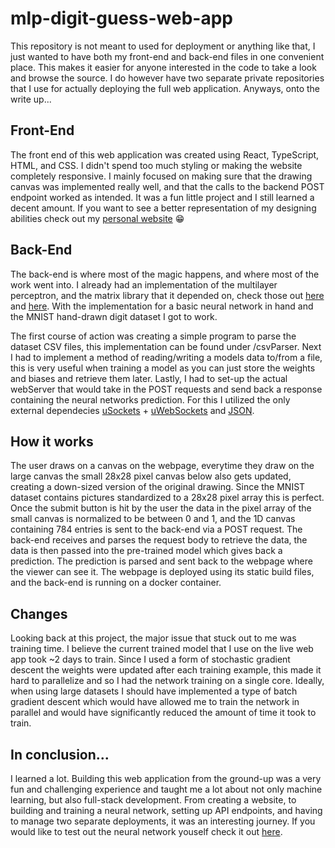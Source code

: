 # mlp-digit-guess-web-app
This repository is not meant to used for deployment or anything like that, I just wanted to have both my front-end and back-end files in one convenient place. This makes it easier for anyone interested in the code to take a look and browse the source. I do however have two separate private repositories that I use for actually deploying the full web application. Anyways, onto the write up...

## Front-End
The front end of this web application was created using React, TypeScript, HTML, and CSS. I didn't spend too much styling or making the website completely responsive. I mainly focused on making sure that the drawing canvas was implemented really well, and that the calls to the backend POST endpoint worked as intended. It was a fun little project and I still learned a decent amount. If you want to see a better representation of my designing abilities check out my [personal website](https://www.jasondeol.com/) :grin:

## Back-End
The back-end is where most of the magic happens, and where most of the work went into. I already had an implementation of the multilayer perceptron, and the matrix library that it depended on, check those out [here](https://github.com/Jasonsd19/multilayer-perceptron) and [here](https://github.com/Jasonsd19/immutable-matrices). With the implementation for a basic neural network in hand and the MNIST hand-drawn digit dataset I got to work. 

The first course of action was creating a simple program to parse the dataset CSV files, this implementation can be found under /csvParser. Next I had to implement a method of reading/writing a models data to/from a file, this is very useful when training a model as you can just store the weights and biases and retrieve them later. Lastly, I had to set-up the actual webServer that would take in the POST requests and send back a response containing the neural networks prediction. For this I utilized the only external dependecies [uSockets](https://github.com/uNetworking/uSockets) + [uWebSockets](https://github.com/uNetworking/uWebSockets) and [JSON](https://github.com/nlohmann/json).

## How it works
The user draws on a canvas on the webpage, everytime they draw on the large canvas the small 28x28 pixel canvas below also gets updated, creating a down-sized version of the original drawing. Since the MNIST dataset contains pictures standardized to a 28x28 pixel array this is perfect. Once the submit button is hit by the user the data in the pixel array of the small canvas is normalized to be between 0 and 1, and the 1D canvas containing 784 entries is sent to the back-end via a POST request. The back-end receives and parses the request body to retrieve the data, the data is then passed into the pre-trained model which gives back a prediction. The prediction is parsed and sent back to the webpage where the viewer can see it. The webpage is deployed using its static build files, and the back-end is running on a docker container.

## Changes
Looking back at this project, the major issue that stuck out to me was training time. I believe the current trained model that I use on the live web app took ~2 days to train. Since I used a form of stochastic gradient descent the weights were updated after each training example, this made it hard to parallelize and so I had the network training on a single core. Ideally, when using large datasets I should have implemented a type of batch gradient descent which would have allowed me to train the network in parallel and would have significantly reduced the amount of time it took to train.

## In conclusion...
I learned a lot. Building this web application from the ground-up was a very fun and challenging experience and taught me a lot about not only machine learning, but also full-stack development. From creating a website, to building and training a neural network, setting up API endpoints, and having to manage two separate deployments, it was an interesting journey. If you would like to test out the neural network youself check it out [here](https://perceptron.jasondeol.com/).
